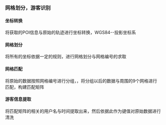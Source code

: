 ### 网格划分，游客识别
#### 坐标转换
将获取的POI信息与原始的轨迹进行坐标转换，WGS84--投影坐标系
#### 网格划分
将所有的坐标依据一定的规则，进行网格划分与网格编号的求取
#### 网格匹配
将原始的数据按照网格编号进行分组，，将分组以后的数据与周围的9个网格进行匹配，构建匹配矩阵
#### 游客信息提取
将匹配矩阵的相关的用户名与时间提取出来，然后依据此作为键值对原始数据进行清洗
